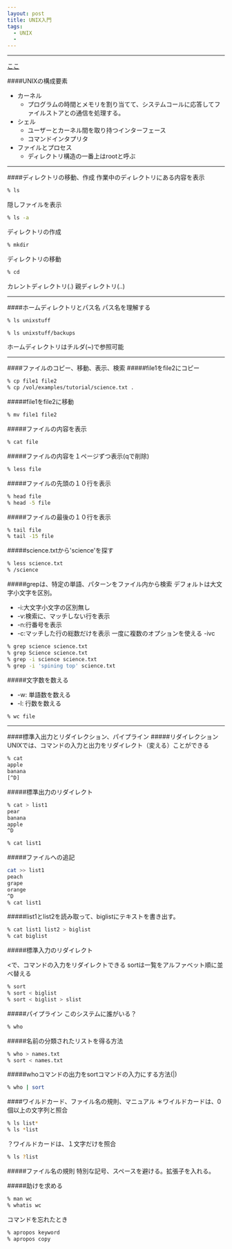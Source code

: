 ```yaml
---
layout: post
title: UNIX入門
tags:
  - UNIX
  -
---
```

*****
[ここ](https://www.codereading.com/unix-tutorial/)

####UNIXの構成要素
  * カーネル
    * プログラムの時間とメモリを割り当てて、システムコールに応答してファイルストアとの通信を処理する。
  * シェル
    * ユーザーとカーネル間を取り持つインターフェース
    * コマンドインタプリタ
  * ファイルとプロセス
    * ディレクトリ構造の一番上はrootと呼ぶ

*****

####ディレクトリの移動、作成
作業中のディレクトリにある内容を表示
```sh
% ls
```
隠しファイルを表示
```sh
% ls -a
```

ディレクトリの作成
```sh
% mkdir
```

ディレクトリの移動
```sh
% cd
```

カレントディレクトリ(.)
親ディレクトリ(..)

*****
####ホームディレクトリとパス名
パス名を理解する
```sh
% ls unixstuff
```

```sh
% ls unixstuff/backups
```
ホームディレクトリはチルダ(~)で参照可能

*****
####ファイルのコピー、移動、表示、検索
#####file1をfile2にコピー
```sh
% cp file1 file2
% cp /vol/examples/tutorial/science.txt .
```

#####file1をfile2に移動
```sh
% mv file1 file2
```

#####ファイルの内容を表示
```sh
% cat file
```

#####ファイルの内容を１ページずつ表示(qで削除)
```sh
% less file
```

#####ファイルの先頭の１０行を表示
```sh
% head file
% head -5 file
```

#####ファイルの最後の１０行を表示
```sh
% tail file
% tail -15 file
```

#####science.txtから'science'を探す
```sh
% less science.txt
% /science
```

#####grepは、特定の単語、パターンをファイル内から検索
デフォルトは大文字小文字を区別。
  * -i:大文字小文字の区別無し
  * -v:検索に、マッチしない行を表示
  * -n:行番号を表示
  * -c:マッチした行の総数だけを表示
一度に複数のオプションを使える -ivc

```sh
% grep science science.txt
% grep Science science.txt
% grep -i science science.txt
% grep -i 'spining top' science.txt
```

#####文字数を数える
  * -w: 単語数を数える
  * -l: 行数を数える
```sh
% wc file
```

 *****
####標準入出力とリダイレクション、パイプライン
#####リダイレクション
UNIXでは、コマンドの入力と出力をリダイレクト（変える）ことができる
```sh
% cat
apple
banana
[^D]
```

#####標準出力のリダイレクト
```sh
% cat > list1
pear
banana
apple
^D

% cat list1
```

#####ファイルへの追記
```sh
cat >> list1
peach
grape
orange
^D
% cat list1
```

#####list1とlist2を読み取って、biglistにテキストを書き出す。
```sh
% cat list1 list2 > biglist
% cat biglist
```

#####標準入力のリダイレクト

<で、コマンドの入力をリダイレクトできる
sortは一覧をアルファベット順に並べ替える
```sh
% sort
% sort < biglist
% sort < biglist > slist
```

#####パイプライン
このシステムに誰がいる？
```sh
% who
```

#####名前の分類されたリストを得る方法
```sh
% who > names.txt
% sort < names.txt
```

#####whoコマンドの出力をsortコマンドの入力にする方法(|)
```sh
% who | sort
```


####ワイルドカード、ファイル名の規則、マニュアル
＊ワイルドカードは、0個以上の文字列と照合
```sh
% ls list*
% ls *list
```

？ワイルドカードは、１文字だけを照合
```sh
% ls ?list
```

#####ファイル名の規則
特別な記号、スペースを避ける。拡張子を入れる。

#####助けを求める
```sh
% man wc
% whatis wc
```
コマンドを忘れたとき
```sh
% apropos keyword
% apropos copy
```
